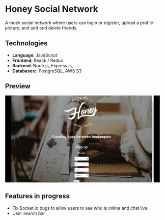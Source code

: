 # Honey Social Network

A mock social network where users can login or register, upload a profile picture, and add and delete friends.

<!-- View full project online **[here](https://u-bahn-typography.herokuapp.com/).** -->

## Technologies
* **Language**: JavaScript
* **Frontend**: Reack / Redux
* **Backend**: Node.js, Express.js,
* **Databases:**: PostgreSQL, AWS S3

## Preview

![Preview 1](https://github.com/kaylarobertson3/honey-social-network/blob/master/preview1.gif
 "Preview 1")

## Features in progress
* Fix Socket.io bugs to allow users to see who is online and chat live.
* User search bar

